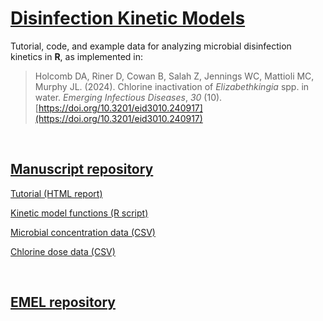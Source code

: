 # [Disinfection Kinetic Models](https://cdcgov.github.io/WDPB_EMEL/manuscripts/elizabethkingia/)

Tutorial, code, and example data for analyzing microbial disinfection kinetics in **R**, as implemented in:

> Holcomb DA, Riner D, Cowan B, Salah Z, Jennings WC, Mattioli MC, Murphy JL. (2024). Chlorine inactivation of *Elizabethkingia* spp. in water. *Emerging Infectious Diseases*, *30* (10). [https://doi.org/10.3201/eid3010.240917](https://doi.org/10.3201/eid3010.240917)

<br />

## [Manuscript repository](https://github.com/CDCgov/WDPB_EMEL/tree/main/manuscripts/elizabethkingia)

[Tutorial (HTML report)](kinetics_tutorial.html)

[Kinetic model functions (R script)](kinetics_functions.R)

[Microbial concentration data (CSV)](ek_survival.csv)

[Chlorine dose data (CSV)](chlorine_dose.csv)

<br />

## [EMEL repository](https://github.com/CDCgov/WDPB_EMEL/)
